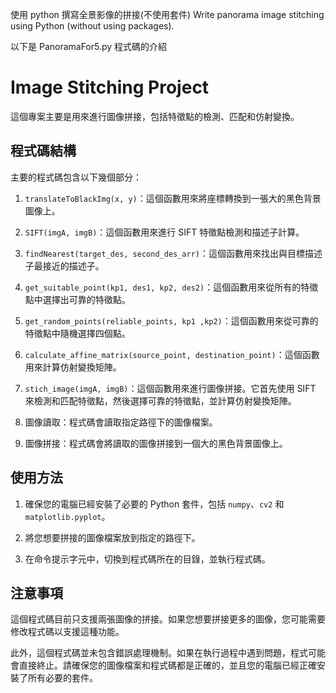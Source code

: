 使用 python 撰寫全景影像的拼接(不使用套件)
Write panorama image stitching using Python (without using packages).

以下是 PanoramaFor5.py 程式碼的介紹

# Image Stitching Project

這個專案主要是用來進行圖像拼接，包括特徵點的檢測、匹配和仿射變換。

## 程式碼結構

主要的程式碼包含以下幾個部分：

1. `translateToBlackImg(x, y)`：這個函數用來將座標轉換到一張大的黑色背景圖像上。

2. `SIFT(imgA, imgB)`：這個函數用來進行 SIFT 特徵點檢測和描述子計算。

3. `findNearest(target_des, second_des_arr)`：這個函數用來找出與目標描述子最接近的描述子。

4. `get_suitable_point(kp1, des1, kp2, des2)`：這個函數用來從所有的特徵點中選擇出可靠的特徵點。

5. `get_random_points(reliable_points, kp1 ,kp2)`：這個函數用來從可靠的特徵點中隨機選擇四個點。

6. `calculate_affine_matrix(source_point, destination_point)`：這個函數用來計算仿射變換矩陣。

7. `stich_image(imgA, imgB)`：這個函數用來進行圖像拼接。它首先使用 SIFT 來檢測和匹配特徵點，然後選擇可靠的特徵點，並計算仿射變換矩陣。

8. 圖像讀取：程式碼會讀取指定路徑下的圖像檔案。

9. 圖像拼接：程式碼會將讀取的圖像拼接到一個大的黑色背景圖像上。

## 使用方法

1. 確保您的電腦已經安裝了必要的 Python 套件，包括 `numpy`、`cv2` 和 `matplotlib.pyplot`。

2. 將您想要拼接的圖像檔案放到指定的路徑下。

3. 在命令提示字元中，切換到程式碼所在的目錄，並執行程式碼。

## 注意事項

這個程式碼目前只支援兩張圖像的拼接。如果您想要拼接更多的圖像，您可能需要修改程式碼以支援這種功能。

此外，這個程式碼並未包含錯誤處理機制。如果在執行過程中遇到問題，程式可能會直接終止。請確保您的圖像檔案和程式碼都是正確的，並且您的電腦已經正確安裝了所有必要的套件。
